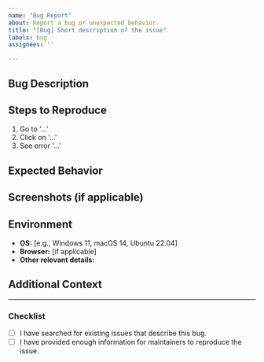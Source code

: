 ```yaml
---
name: "Bug Report"
about: Report a bug or unexpected behavior.
title: "[Bug] Short description of the issue"
labels: bug
assignees: ''

---
```


## Bug Description
<!-- A clear and concise description of what the bug is. -->

## Steps to Reproduce
1. Go to '...'
2. Click on '...'
3. See error '...'

## Expected Behavior
<!-- Describe what you expected to happen instead. -->

## Screenshots (if applicable)
<!-- Add screenshots to help visualize the problem. -->

## Environment
- **OS:** [e.g., Windows 11, macOS 14, Ubuntu 22.04]
- **Browser:** [if applicable]
- **Other relevant details:**

## Additional Context
<!-- Add any other context, logs, or error messages that might help diagnose the issue. -->

---

### Checklist
- [ ] I have searched for existing issues that describe this bug.
- [ ] I have provided enough information for maintainers to reproduce the issue.
